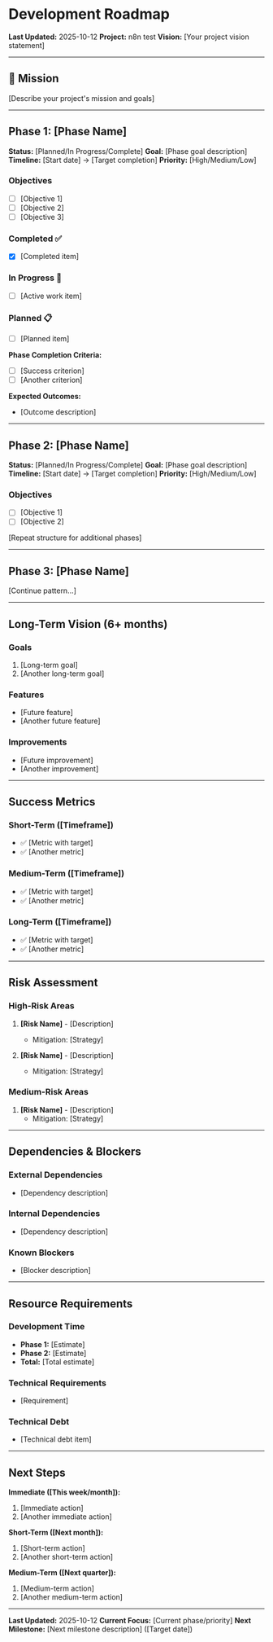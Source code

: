 # Development Roadmap

**Last Updated:** 2025-10-12
**Project:** n8n test
**Vision:** [Your project vision statement]

---

## 🎯 Mission

[Describe your project's mission and goals]

---

## Phase 1: [Phase Name]

**Status:** [Planned/In Progress/Complete]
**Goal:** [Phase goal description]
**Timeline:** [Start date] → [Target completion]
**Priority:** [High/Medium/Low]

### Objectives
- [ ] [Objective 1]
- [ ] [Objective 2]
- [ ] [Objective 3]

### Completed ✅
- [x] [Completed item]

### In Progress 🔨
- [ ] [Active work item]

### Planned 📋
- [ ] [Planned item]

**Phase Completion Criteria:**
- [ ] [Success criterion]
- [ ] [Another criterion]

**Expected Outcomes:**
- [Outcome description]

---

## Phase 2: [Phase Name]

**Status:** [Planned/In Progress/Complete]
**Goal:** [Phase goal description]
**Timeline:** [Start date] → [Target completion]
**Priority:** [High/Medium/Low]

### Objectives
- [ ] [Objective 1]
- [ ] [Objective 2]

[Repeat structure for additional phases]

---

## Phase 3: [Phase Name]

[Continue pattern...]

---

## Long-Term Vision (6+ months)

### Goals
1. [Long-term goal]
2. [Another long-term goal]

### Features
- [Future feature]
- [Another future feature]

### Improvements
- [Future improvement]
- [Another improvement]

---

## Success Metrics

### Short-Term ([Timeframe])
- ✅ [Metric with target]
- ✅ [Another metric]

### Medium-Term ([Timeframe])
- ✅ [Metric with target]
- ✅ [Another metric]

### Long-Term ([Timeframe])
- ✅ [Metric with target]
- ✅ [Another metric]

---

## Risk Assessment

### High-Risk Areas
1. **[Risk Name]** - [Description]
   - Mitigation: [Strategy]

2. **[Risk Name]** - [Description]
   - Mitigation: [Strategy]

### Medium-Risk Areas
1. **[Risk Name]** - [Description]
   - Mitigation: [Strategy]

---

## Dependencies & Blockers

### External Dependencies
- [Dependency description]

### Internal Dependencies
- [Dependency description]

### Known Blockers
- [Blocker description]

---

## Resource Requirements

### Development Time
- **Phase 1:** [Estimate]
- **Phase 2:** [Estimate]
- **Total:** [Total estimate]

### Technical Requirements
- [Requirement]

### Technical Debt
- [Technical debt item]

---

## Next Steps

**Immediate ([This week/month]):**
1. [Immediate action]
2. [Another immediate action]

**Short-Term ([Next month]):**
1. [Short-term action]
2. [Another short-term action]

**Medium-Term ([Next quarter]):**
1. [Medium-term action]
2. [Another medium-term action]

---

**Last Updated:** 2025-10-12
**Current Focus:** [Current phase/priority]
**Next Milestone:** [Next milestone description] ([Target date])
